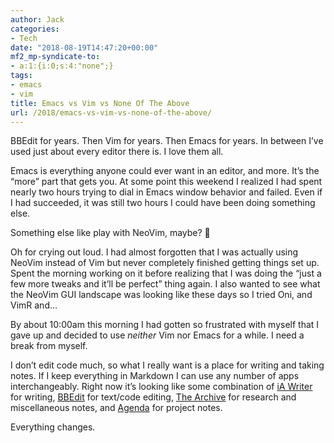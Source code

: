 ```yaml
---
author: Jack
categories:
- Tech
date: "2018-08-19T14:47:20+00:00"
mf2_mp-syndicate-to:
- a:1:{i:0;s:4:"none";}
tags:
- emacs
- vim
title: Emacs vs Vim vs None Of The Above
url: /2018/emacs-vs-vim-vs-none-of-the-above/
---
```

BBEdit for years. Then Vim for years. Then Emacs for years. In between I&#8217;ve used just about every editor there is. I love them all.

Emacs is everything anyone could ever want in an editor, and more. It&#8217;s the &#8220;more&#8221; part that gets you. At some point this weekend I realized I had spent nearly two hours trying to dial in Emacs window behavior and failed. Even if I had succeeded, it was still two hours I could have been doing something else.

Something else like play with NeoVim, maybe? 🙂

Oh for crying out loud. I had almost forgotten that I was actually using NeoVim instead of Vim but never completely finished getting things set up. Spent the morning working on it before realizing that I was doing the &#8220;just a few more tweaks and it&#8217;ll be perfect&#8221; thing again. I also wanted to see what the NeoVim GUI landscape was looking like these days so I tried Oni, and VimR and&#8230;

By about 10:00am this morning I had gotten so frustrated with myself that I gave up and decided to use _neither_ Vim nor Emacs for a while. I need a break from myself.

I don&#8217;t edit code much, so what I really want is a place for writing and taking notes. If I keep everything in Markdown I can use any number of apps interchangeably. Right now it&#8217;s looking like some combination of [iA Writer][1] for writing, [BBEdit][2] for text/code editing, [The Archive][3] for research and miscellaneous notes, and [Agenda][4] for project notes.

Everything changes.

 [1]: https://ia.net/writer
 [2]: http://www.barebones.com/products/bbedit/index.html
 [3]: https://zettelkasten.de/the-archive/
 [4]: https://agenda.com
